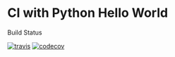 # CI with Python Hello World

Build Status

[![travis](https://travis-ci.org/tsavchyn/ci-hello-world.svg?branch=master)](https://travis-ci.org/tsavchyn/ci-hello-world)
[![codecov](https://codecov.io/gh/tsavchyn/ci-hello-world/branch/master/graph/badge.svg)](https://codecov.io/gh/tsavchyn/ci-hello-world)
